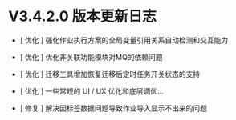 # V3.4.2.0 版本更新日志



- [ 优化 ] 强化作业执行方案的全局变量引用关系自动检测和交互能力
- [ 优化 ] 优化非关联功能模块对MQ的依赖问题
- [ 优化 ] 迁移工具增加恢复迁移后定时任务开关状态的支持
- [ 优化 ] 一些常规的 UI / UX 优化和底层调优...


- [ 修复 ] 解决因标签数据问题导致作业导入显示不出来的问题